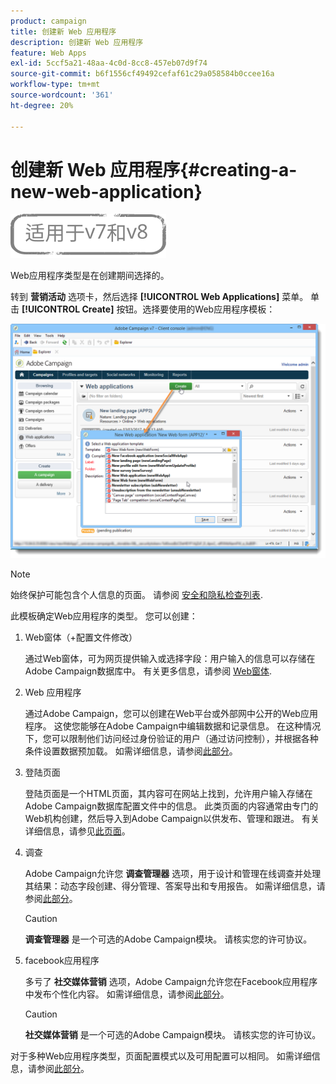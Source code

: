 ```yaml
---
product: campaign
title: 创建新 Web 应用程序
description: 创建新 Web 应用程序
feature: Web Apps
exl-id: 5ccf5a21-48aa-4c0d-8cc8-457eb07d9f74
source-git-commit: b6f1556cf49492cefaf61c29a058584b0ccee16a
workflow-type: tm+mt
source-wordcount: '361'
ht-degree: 20%

---
```


# 创建新 Web 应用程序{#creating-a-new-web-application}

![](../../assets/common.svg)

Web应用程序类型是在创建期间选择的。

转到 **营销活动** 选项卡，然后选择 **[!UICONTROL Web Applications]** 菜单。 单击 **[!UICONTROL Create]** 按钮。选择要使用的Web应用程序模板：

![](assets/webapp_create_from_campaign.png)

>[!NOTE]
>
>始终保护可能包含个人信息的页面。 请参阅 [安全和隐私检查列表](https://helpx.adobe.com/campaign/kb/acc-security.html#privacy).

此模板确定Web应用程序的类型。 您可以创建：

1. Web窗体（+配置文件修改）

   通过Web窗体，可为网页提供输入或选择字段：用户输入的信息可以存储在Adobe Campaign数据库中。 有关更多信息，请参阅 [Web窗体](about-web-forms.md).

1. Web 应用程序

   通过Adobe Campaign，您可以创建在Web平台或外部网中公开的Web应用程序。 这使您能够在Adobe Campaign中编辑数据和记录信息。 在这种情况下，您可以限制他们访问经过身份验证的用户（通过访问控制），并根据各种条件设置数据预加载。 如需详细信息，请参阅[此部分](about-web-applications.md)。

1. 登陆页面

   登陆页面是一个HTML页面，其内容可在网站上找到，允许用户输入存储在Adobe Campaign数据库配置文件中的信息。 此类页面的内容通常由专门的Web机构创建，然后导入到Adobe Campaign以供发布、管理和跟进。 有关详细信息，请参见[此页面](creating-a-landing-page.md)。

1. 调查

   Adobe Campaign允许您 **调查管理器** 选项，用于设计和管理在线调查并处理其结果：动态字段创建、得分管理、答案导出和专用报告。 如需详细信息，请参阅[此部分](../../surveys/using/about-surveys.md)。

   >[!CAUTION]
   >
   >**调查管理器** 是一个可选的Adobe Campaign模块。 请核实您的许可协议。

1. facebook应用程序

   多亏了 **社交媒体营销** 选项，Adobe Campaign允许您在Facebook应用程序中发布个性化内容。 如需详细信息，请参阅[此部分](../../social/using/about-social-marketing.md)。

   >[!CAUTION]
   >
   >**社交媒体营销** 是一个可选的Adobe Campaign模块。 请核实您的许可协议。

对于多种Web应用程序类型，页面配置模式以及可用配置可以相同。 如需详细信息，请参阅[此部分](about-web-forms.md)。
